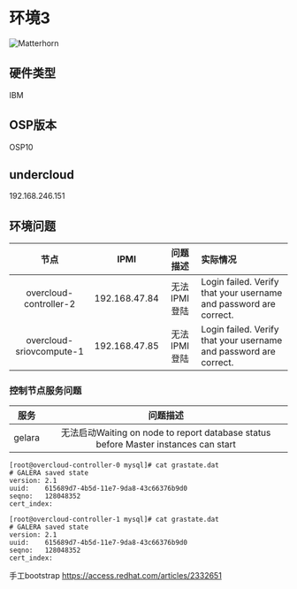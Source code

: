 # 环境3

![Matterhorn](./images/Matterhorn.jpeg)

## 硬件类型
IBM

## OSP版本
OSP10

## undercloud
192.168.246.151

## 环境问题

|节点|IPMI|问题描述|实际情况|
|:--------------------:|:-------:|:-------:|:--------|
|overcloud-controller-2|192.168.47.84|无法IPMI登陆|Login failed. Verify that your username and password are correct.|
|overcloud-sriovcompute-1|192.168.47.85|无法IPMI登陆|Login failed. Verify that your username and password are correct.|

### 控制节点服务问题

|服务|问题描述|
|:--:|:------:|
|gelara|无法启动Waiting on node <overcloud-controller-2> to report database status before Master instances can start

```
[root@overcloud-controller-0 mysql]# cat grastate.dat 
# GALERA saved state
version: 2.1
uuid:    615689d7-4b5d-11e7-9da8-43c66376b9d0
seqno:   128048352
cert_index:

[root@overcloud-controller-1 mysql]# cat grastate.dat 
# GALERA saved state
version: 2.1
uuid:    615689d7-4b5d-11e7-9da8-43c66376b9d0
seqno:   128048352
cert_index:
```

手工bootstrap
https://access.redhat.com/articles/2332651

